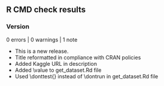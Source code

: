 ## R CMD check results

### Version 
0 errors | 0 warnings | 1 note

* This is a new release.
* Title reformatted in compliance with CRAN policies
* Added Kaggle URL in description
* Added \value to get_dataset.Rd file
* Used \donttest{} instead of \dontrun in get_dataset.Rd file